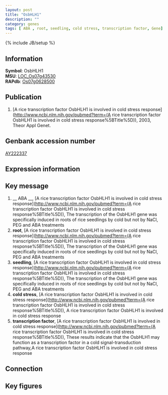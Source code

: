 ```yaml
---
layout: post
title: "OsbHLH1"
description: ""
category: genes
tags: [ ABA , root, seedling, cold stress, transcription factor, Gene]
---
```

{% include JB/setup %}

## Information
__Symbol__: OsbHLH1  
__MSU__: [LOC_Os07g43530](http://rice.plantbiology.msu.edu/cgi-bin/ORF_infopage.cgi?orf=LOC_Os07g43530)  
__RAPdb__: [Os07g0628500](http://rapdb.dna.affrc.go.jp/viewer/gbrowse_details/irgsp1?name=Os07g0628500)  

## Publication
1. [A rice transcription factor OsbHLH1 is involved in cold stress response](http://www.ncbi.nlm.nih.gov/pubmed?term=(A rice transcription factor OsbHLH1 is involved in cold stress response%5BTitle%5D)), 2003, Theor Appl Genet.

## Genbank accession number
[AY222337](http://www.ncbi.nlm.nih.gov/nuccore/AY222337)

## Expression information

## Key message
1. __ ABA __, [A rice transcription factor OsbHLH1 is involved in cold stress response](http://www.ncbi.nlm.nih.gov/pubmed?term=(A rice transcription factor OsbHLH1 is involved in cold stress response%5BTitle%5D)),  The transcription of the OsbHLH1 gene was specifically induced in roots of rice seedlings by cold but not by NaCl, PEG and ABA treatments
2. __root__, [A rice transcription factor OsbHLH1 is involved in cold stress response](http://www.ncbi.nlm.nih.gov/pubmed?term=(A rice transcription factor OsbHLH1 is involved in cold stress response%5BTitle%5D)),  The transcription of the OsbHLH1 gene was specifically induced in roots of rice seedlings by cold but not by NaCl, PEG and ABA treatments
3. __seedling__, [A rice transcription factor OsbHLH1 is involved in cold stress response](http://www.ncbi.nlm.nih.gov/pubmed?term=(A rice transcription factor OsbHLH1 is involved in cold stress response%5BTitle%5D)),  The transcription of the OsbHLH1 gene was specifically induced in roots of rice seedlings by cold but not by NaCl, PEG and ABA treatments
4. __cold stress__, [A rice transcription factor OsbHLH1 is involved in cold stress response](http://www.ncbi.nlm.nih.gov/pubmed?term=(A rice transcription factor OsbHLH1 is involved in cold stress response%5BTitle%5D)), A rice transcription factor OsbHLH1 is involved in cold stress response
5. __transcription factor__, [A rice transcription factor OsbHLH1 is involved in cold stress response](http://www.ncbi.nlm.nih.gov/pubmed?term=(A rice transcription factor OsbHLH1 is involved in cold stress response%5BTitle%5D)),  These results indicate that the OsbHLH1 may function as a transcription factor in a cold signal-transduction pathway,A rice transcription factor OsbHLH1 is involved in cold stress response

## Connection

## Key figures


